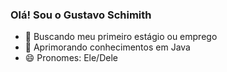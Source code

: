 ### Olá! Sou o Gustavo Schimith

- 🔭 Buscando meu primeiro estágio ou emprego
- 🌱 Aprimorando conhecimentos em Java
- 😄 Pronomes: Ele/Dele
